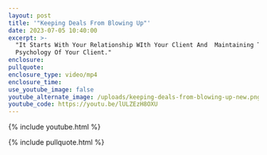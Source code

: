 ```yaml
---
layout: post
title: '"Keeping Deals From Blowing Up"'
date: 2023-07-05 10:40:00
excerpt: >-
  "It Starts With Your Relationship WIth Your Client And  Maintaining The
  Psychology Of Your Client."
enclosure:
pullquote:
enclosure_type: video/mp4
enclosure_time:
use_youtube_image: false
youtube_alternate_image: /uploads/keeping-deals-from-blowing-up-new.png
youtube_code: https://youtu.be/lULZEzH8OXU
---
```

{% include youtube.html %}

{% include pullquote.html %}
